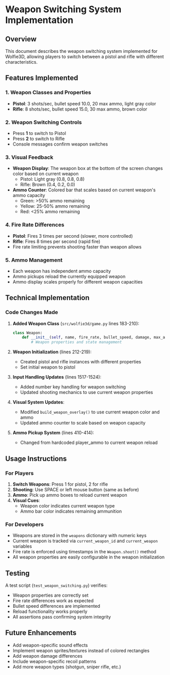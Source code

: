 # Weapon Switching System Implementation

## Overview
This document describes the weapon switching system implemented for Wolfie3D, allowing players to switch between a pistol and rifle with different characteristics.

## Features Implemented

### 1. Weapon Classes and Properties
- **Pistol**: 3 shots/sec, bullet speed 10.0, 20 max ammo, light gray color
- **Rifle**: 8 shots/sec, bullet speed 15.0, 30 max ammo, brown color

### 2. Weapon Switching Controls
- Press **1** to switch to Pistol
- Press **2** to switch to Rifle
- Console messages confirm weapon switches

### 3. Visual Feedback
- **Weapon Display**: The weapon box at the bottom of the screen changes color based on current weapon
  - Pistol: Light gray (0.8, 0.8, 0.8)
  - Rifle: Brown (0.4, 0.2, 0.0)
- **Ammo Counter**: Colored bar that scales based on current weapon's ammo capacity
  - Green: >50% ammo remaining
  - Yellow: 25-50% ammo remaining  
  - Red: <25% ammo remaining

### 4. Fire Rate Differences
- **Pistol**: Fires 3 times per second (slower, more controlled)
- **Rifle**: Fires 8 times per second (rapid fire)
- Fire rate limiting prevents shooting faster than weapon allows

### 5. Ammo Management
- Each weapon has independent ammo capacity
- Ammo pickups reload the currently equipped weapon
- Ammo display scales properly for different weapon capacities

## Technical Implementation

### Code Changes Made

1. **Added Weapon Class** (`src/wolfie3d/game.py` lines 183-210):
   ```python
   class Weapon:
       def __init__(self, name, fire_rate, bullet_speed, damage, max_ammo, color):
           # Weapon properties and state management
   ```

2. **Weapon Initialization** (lines 212-219):
   - Created pistol and rifle instances with different properties
   - Set initial weapon to pistol

3. **Input Handling Updates** (lines 1517-1524):
   - Added number key handling for weapon switching
   - Updated shooting mechanics to use current weapon properties

4. **Visual System Updates**:
   - Modified `build_weapon_overlay()` to use current weapon color and ammo
   - Updated ammo counter to scale based on weapon capacity

5. **Ammo Pickup System** (lines 410-414):
   - Changed from hardcoded player_ammo to current weapon reload

## Usage Instructions

### For Players
1. **Switch Weapons**: Press 1 for pistol, 2 for rifle
2. **Shooting**: Use SPACE or left mouse button (same as before)
3. **Ammo**: Pick up ammo boxes to reload current weapon
4. **Visual Cues**: 
   - Weapon color indicates current weapon type
   - Ammo bar color indicates remaining ammunition

### For Developers
- Weapons are stored in the `weapons` dictionary with numeric keys
- Current weapon is tracked via `current_weapon_id` and `current_weapon` variables
- Fire rate is enforced using timestamps in the `Weapon.shoot()` method
- All weapon properties are easily configurable in the weapon initialization

## Testing
A test script (`test_weapon_switching.py`) verifies:
- Weapon properties are correctly set
- Fire rate differences work as expected
- Bullet speed differences are implemented
- Reload functionality works properly
- All assertions pass confirming system integrity

## Future Enhancements
- Add weapon-specific sound effects
- Implement weapon sprites/textures instead of colored rectangles
- Add weapon damage differences
- Include weapon-specific recoil patterns
- Add more weapon types (shotgun, sniper rifle, etc.)
